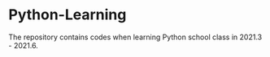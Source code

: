 # Python-Learning

The repository contains codes when learning Python school class in 2021.3 - 2021.6.
